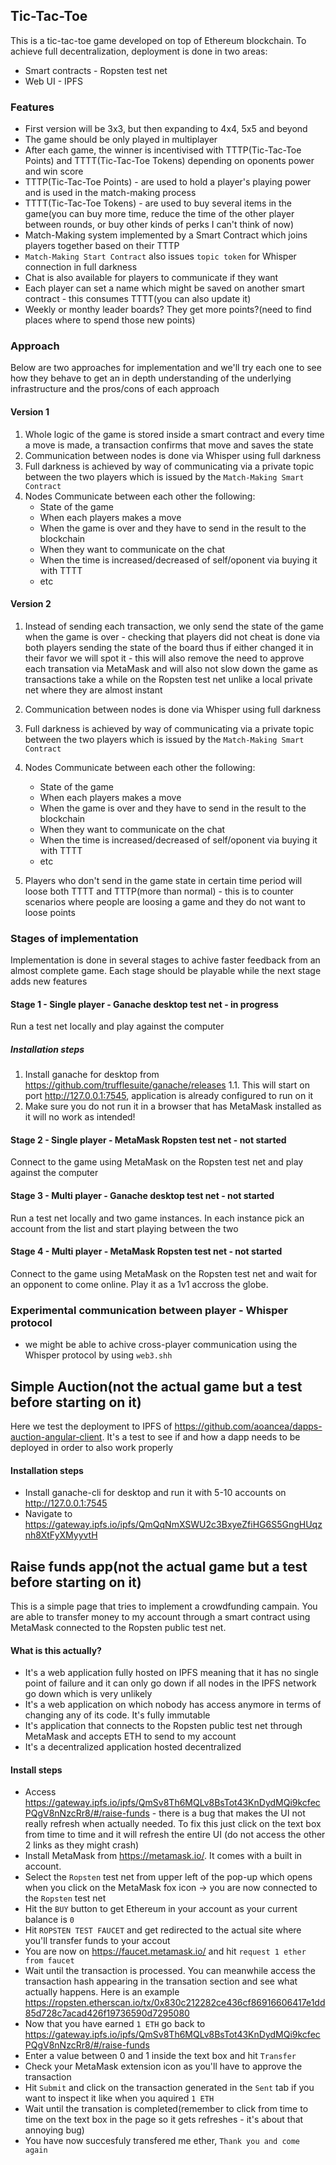 ## Tic-Tac-Toe
This is a tic-tac-toe game developed on top of Ethereum blockchain. To achieve full decentralization, deployment is done in two areas:
- Smart contracts - Ropsten test net
- Web UI - IPFS

### Features
- First version will be 3x3, but then expanding to 4x4, 5x5 and beyond
- The game should be only played in multiplayer
- After each game, the winner is incentivised  with TTTP(Tic-Tac-Toe Points) and TTTT(Tic-Tac-Toe Tokens) depending on oponents power and win score
- TTTP(Tic-Tac-Toe Points) - are used to hold a player's playing power and is used in the match-making process
- TTTT(Tic-Tac-Toe Tokens) - are used to buy several items in the game(you can buy more time, reduce the time of the other player between rounds, or buy other kinds of perks I can't think of now)
- Match-Making system implemented by a Smart Contract which joins players together based on their TTTP
- `Match-Making Start Contract` also issues `topic token` for Whisper connection in full darkness
- Chat is also available for players to communicate if they want
- Each player can set a name which might be saved on another smart contract - this consumes TTTT(you can also update it)
- Weekly or monthy leader boards? They get more points?(need to find places where to spend those new points)

### Approach
Below are two approaches for implementation and we'll try each one to see how they behave to get an in depth understanding of the underlying infrastructure and the pros/cons of each approach

#### Version 1
1. Whole logic of the game is stored inside a smart contract and every time a move is made, a transaction confirms that move and saves the state
2. Communication between nodes is done via Whisper using full darkness
3. Full darkness is achieved by way of communicating via a private topic between the two players which is issued by the `Match-Making Smart Contract`
4. Nodes Communicate between each other the following:
    - State of the game
    - When each players makes a move
    - When the game is over and they have to send in the result to the blockchain
    - When they want to communicate on the chat
    - When the time is increased/decreased of self/oponent via buying it with TTTT
    - etc

#### Version 2
1. Instead of sending each transaction, we only send the state of the game when the game is over - checking that players did not cheat is done via both players sending the state of the board thus if either changed it in their favor we will spot it - this will also remove the need to approve each transation via MetaMask and will also not slow down the game as transactions take a while on the Ropsten test net unlike a local private net where they are almost instant
2. Communication between nodes is done via Whisper using full darkness
3. Full darkness is achieved by way of communicating via a private topic between the two players which is issued by the `Match-Making Smart Contract`
4. Nodes Communicate between each other the following:
    - State of the game
    - When each players makes a move
    - When the game is over and they have to send in the result to the blockchain
    - When they want to communicate on the chat
    - When the time is increased/decreased of self/oponent via buying it with TTTT
    - etc
    
5. Players who don't send in the game state in certain time period will loose both TTTT and TTTP(more than normal) - this is to counter scenarios where people are loosing a game and they do not want to loose points

### Stages of implementation
Implementation is done in several stages to achive faster feedback from an almost complete game. Each stage should be playable while the next stage adds new features

#### Stage 1 - Single player - Ganache desktop test net - in progress
Run a test net locally and play against the computer

##### Installation steps
1. Install ganache for desktop from https://github.com/trufflesuite/ganache/releases
1.1. This will start on port http://127.0.0.1:7545, application is already configured to run on it
2. Make sure you do not run it in a browser that has MetaMask installed as it will no work as intended!

#### Stage 2 - Single player - MetaMask Ropsten test net - not started
Connect to the game using MetaMask on the Ropsten test net and play against the computer

#### Stage 3 - Multi player - Ganache desktop test net - not started
Run a test net locally and two game instances. In each instance pick an account from the list and start playing between the two

#### Stage 4 - Multi player - MetaMask Ropsten test net - not started
Connect to the game using MetaMask on the Ropsten test net and wait for an opponent to come online. Play it as a 1v1 accross the globe.

### Experimental communication between player - Whisper protocol
- we might be able to achive cross-player communication using the Whisper protocol by using `web3.shh`

## Simple Auction(not the actual game but a test before starting on it)
Here we test the deployment to IPFS of https://github.com/aoancea/dapps-auction-angular-client. It's a test to see if and how a dapp needs to be deployed in order to also work properly

#### Installation steps
- Install ganache-cli for desktop and run it with 5-10 accounts on http://127.0.0.1:7545
- Navigate to https://gateway.ipfs.io/ipfs/QmQqNmXSWU2c3BxyeZfiHG6S5GngHUqznh8XtFyXMyyvtH

## Raise funds app(not the actual game but a test before starting on it)
This is a simple page that tries to implement a crowdfunding campain. You are able to transfer money to my account through a smart contract using MetaMask connected to the Ropsten public test net.

#### What is this actually?
- It's a web application fully hosted on IPFS meaning that it has no single point of failure and it can only go down if all nodes in the IPFS network go down which is very unlikely
- It's a web application on which nobody has access anymore in terms of changing any of its code. It's fully immutable
- It's application that connects to the Ropsten public test net through MetaMask and accepts ETH to send to my account
- It's a decentralized application hosted decentralized

#### Install steps
- Access https://gateway.ipfs.io/ipfs/QmSv8Th6MQLv8BsTot43KnDydMQi9kcfecPQgV8nNzcRr8/#/raise-funds - there is a bug that makes the UI not really refresh when actually needed. To fix this just click on the text box from time to time and it will refresh the entire UI (do not access the other 2 links as they might crash)
- Install MetaMask from https://metamask.io/. It comes with a built in account.
- Select the `Ropsten` test net from upper left of the pop-up which opens when you click on the MetaMask fox icon -> you are now connected to the `Ropsten` test net
- Hit the `BUY` button to get Ethereum in your account as your current balance is `0`
- Hit `ROPSTEN TEST FAUCET` and get redirected to the actual site where you'll transfer funds to your accout
- You are now on https://faucet.metamask.io/ and hit `request 1 ether from faucet`
- Wait until the transaction is processed. You can meanwhile access the transaction hash appearing in the transation section and see what actually happens. Here is an example https://ropsten.etherscan.io/tx/0x830c212282ce436cf86916606417e1dd85d728c7acad426f19736590d7295080
- Now that you have earned `1 ETH` go back to https://gateway.ipfs.io/ipfs/QmSv8Th6MQLv8BsTot43KnDydMQi9kcfecPQgV8nNzcRr8/#/raise-funds
- Enter a value between 0 and 1 inside the text box and hit `Transfer`
- Check your MetaMask extension icon as you'll have to approve the transaction
- Hit `Submit` and click on the transaction generated in the `Sent` tab if you want to inspect it like when you aquired `1 ETH`
- Wait until the transation is completed(remember to click from time to time on the text box in the page so it gets refreshes - it's about that annoying bug)
- You have now succesfuly transfered me ether, `Thank you and come again`
